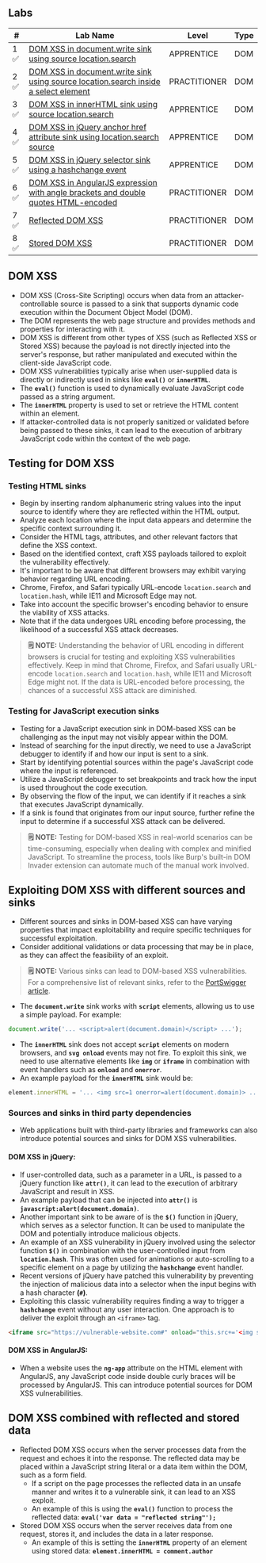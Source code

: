 
## Labs

| #   | Lab Name                                                                            | Level        | Type |
| --- | ----------------------------------------------------------------------------------- | ------------ | ---- |
| 1 ✅  | [DOM XSS in document.write sink using source location.search](DOM%20XSS%20in%20document.write%20sink%20using%20source%20location.search)                         | APPRENTICE   | DOM  |
| 2 ✅  | [DOM XSS in document.write sink using source location.search inside a select element](DOM%20XSS%20in%20document.write%20sink%20using%20source%20location.search%20inside%20a%20select%20element) | PRACTITIONER | DOM  |
| 3 ✅  | [DOM XSS in innerHTML sink using source location.search](DOM%20XSS%20in%20innerHTML%20sink%20using%20source%20location.search)                              | APPRENTICE   | DOM  |
| 4 ✅  | [DOM XSS in jQuery anchor href attribute sink using location.search source](DOM%20XSS%20in%20jQuery%20anchor%20href%20attribute%20sink%20using%20location.search%20source)           | APPRENTICE   | DOM  |
| 5 ✅  | [DOM XSS in jQuery selector sink using a hashchange event](DOM%20XSS%20in%20jQuery%20selector%20sink%20using%20a%20hashchange%20event)                            | APPRENTICE   | DOM  |
| 6 ✅  | [DOM XSS in AngularJS expression with angle brackets and double quotes HTML-encoded](DOM%20XSS%20in%20AngularJS%20expression%20with%20angle%20brackets%20and%20double%20quotes%20HTML-encoded)   | PRACTITIONER | DOM  |
| 7 ✅  | [Reflected DOM XSS](Reflected%20DOM%20XSS)                                                                   | PRACTITIONER | DOM  |
| 8 ✅  | [Stored DOM XSS](Stored%20DOM%20XSS)                                                                      | PRACTITIONER | DOM  | 


## DOM XSS

- DOM XSS (Cross-Site Scripting) occurs when data from an attacker-controllable source is passed to a sink that supports dynamic code execution within the Document Object Model (DOM).
- The DOM represents the web page structure and provides methods and properties for interacting with it.
- DOM XSS is different from other types of XSS (such as Reflected XSS or Stored XSS) because the payload is not directly injected into the server's response, but rather manipulated and executed within the client-side JavaScript code.
- DOM XSS vulnerabilities typically arise when user-supplied data is directly or indirectly used in sinks like **`eval()`** or **`innerHTML`**.
- The **`eval()`** function is used to dynamically evaluate JavaScript code passed as a string argument.
- The **`innerHTML`** property is used to set or retrieve the HTML content within an element.
- If attacker-controlled data is not properly sanitized or validated before being passed to these sinks, it can lead to the execution of arbitrary JavaScript code within the context of the web page.

## Testing for DOM XSS

### Testing HTML sinks
- Begin by inserting random alphanumeric string values into the input source to identify where they are reflected within the HTML output.
- Analyze each location where the input data appears and determine the specific context surrounding it.
- Consider the HTML tags, attributes, and other relevant factors that define the XSS context.
- Based on the identified context, craft XSS payloads tailored to exploit the vulnerability effectively.
- It's important to be aware that different browsers may exhibit varying behavior regarding URL encoding.
- Chrome, Firefox, and Safari typically URL-encode `location.search` and `location.hash`, while IE11 and Microsoft Edge may not.
- Take into account the specific browser's encoding behavior to ensure the viability of XSS attacks.
- Note that if the data undergoes URL encoding before processing, the likelihood of a successful XSS attack decreases.

> **🗒️ NOTE:** Understanding the behavior of URL encoding in different browsers is crucial for testing and exploiting XSS vulnerabilities effectively. Keep in mind that Chrome, Firefox, and Safari usually URL-encode `location.search` and `location.hash`, while IE11 and Microsoft Edge might not. If the data is URL-encoded before processing, the chances of a successful XSS attack are diminished.

### Testing for JavaScript execution sinks
- Testing for a JavaScript execution sink in DOM-based XSS can be challenging as the input may not visibly appear within the DOM.
- Instead of searching for the input directly, we need to use a JavaScript debugger to identify if and how our input is sent to a sink.
- Start by identifying potential sources within the page's JavaScript code where the input is referenced.
- Utilize a JavaScript debugger to set breakpoints and track how the input is used throughout the code execution.
- By observing the flow of the input, we can identify if it reaches a sink that executes JavaScript dynamically.
- If a sink is found that originates from our input source, further refine the input to determine if a successful XSS attack can be delivered.

> **🗒️ NOTE:** Testing for DOM-based XSS in real-world scenarios can be time-consuming, especially when dealing with complex and minified JavaScript. To streamline the process, tools like Burp's built-in DOM Invader extension can automate much of the manual work involved.

## Exploiting DOM XSS with different sources and sinks
- Different sources and sinks in DOM-based XSS can have varying properties that impact exploitability and require specific techniques for successful exploitation.
- Consider additional validations or data processing that may be in place, as they can affect the feasibility of an exploit.

> **🗒️ NOTE:** Various sinks can lead to DOM-based XSS vulnerabilities. For a comprehensive list of relevant sinks, refer to the [PortSwigger article](https://portswigger.net/web-security/cross-site-scripting/dom-based#which-sinks-can-lead-to-dom-xss-vulnerabilities).

- The **`document.write`** sink works with **`script`** elements, allowing us to use a simple payload. For example:    
```javascript
document.write('... <script>alert(document.domain)</script> ...');
```
- The **`innerHTML`** sink does not accept **`script`** elements on modern browsers, and **`svg onload`** events may not fire. To exploit this sink, we need to use alternative elements like **`img`** or **`iframe`** in combination with event handlers such as **`onload`** and **`onerror`**. 
- An example payload for the **`innerHTML`** sink would be:
```javascript
element.innerHTML = '... <img src=1 onerror=alert(document.domain)> ...';
```

### Sources and sinks in third party dependencies
- Web applications built with third-party libraries and frameworks can also introduce potential sources and sinks for DOM XSS vulnerabilities.
#### DOM XSS in jQuery:
- If user-controlled data, such as a parameter in a URL, is passed to a jQuery function like **`attr()`**, it can lead to the execution of arbitrary JavaScript and result in XSS.
- An example payload that can be injected into **`attr()`** is **`javascript:alert(document.domain)`**.
- Another important sink to be aware of is the **`$()`** function in jQuery, which serves as a selector function. It can be used to manipulate the DOM and potentially introduce malicious objects.
- An example of an XSS vulnerability in jQuery involved using the selector function **`$()`** in combination with the user-controlled input from **`location.hash`**. This was often used for animations or auto-scrolling to a specific element on a page by utilizing the **`hashchange`** event handler.
- Recent versions of jQuery have patched this vulnerability by preventing the injection of malicious data into a selector when the input begins with a hash character **(`#`)**.
- Exploiting this classic vulnerability requires finding a way to trigger a **`hashchange`** event without any user interaction. One approach is to deliver the exploit through an `<iframe>` tag.
```html
<iframe src="https://vulnerable-website.com#" onload="this.src+='<img src=1 onerror=alert(1)>'">
```

#### DOM XSS in AngularJS:
- When a website uses the **`ng-app`** attribute on the HTML element with AngularJS, any JavaScript code inside double curly braces will be processed by AngularJS. This can introduce potential sources for DOM XSS vulnerabilities.

## DOM XSS combined with reflected and stored data
- Reflected DOM XSS occurs when the server processes data from the request and echoes it into the response. The reflected data may be placed within a JavaScript string literal or a data item within the DOM, such as a form field.
    - If a script on the page processes the reflected data in an unsafe manner and writes it to a vulnerable sink, it can lead to an XSS exploit.
    - An example of this is using the **`eval()`** function to process the reflected data: **`eval('var data = "reflected string"');`**
- Stored DOM XSS occurs when the server receives data from one request, stores it, and includes the data in a later response.  
    - An example of this is setting the **`innerHTML`** property of an element using stored data: **`element.innerHTML = comment.author`**
